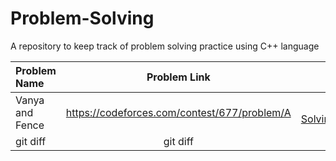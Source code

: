 # Problem-Solving
A repository to keep track of problem solving practice using C++ language


  

| Problem Name |  Problem Link |  Solution |
| :---         |     :---:      |          ---: |
| Vanya and Fence  | https://codeforces.com/contest/677/problem/A   | https://github.com/1raya/Problem-Solving/blob/main/Vanya_and_Fence.cpp  |
| git diff     | git diff       | git diff      |
